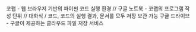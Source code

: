 코랩 - 웹 브라우저 기반의 파이썬 코드 실행 환경 // 구글
노트북 - 코랩의 프로그램 작성 단위 // 대화식 / 코드, 코드의 실행 결과, 문서를 모두 저장 보관 가능
구글 드라이브 - 구글이 제공하는 클라우드 파일 저장 서비스 
